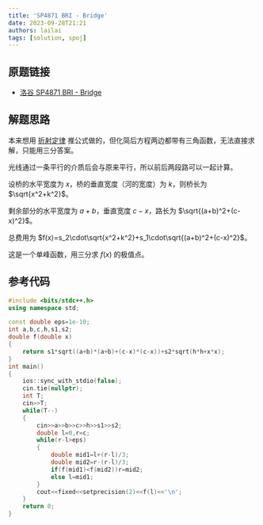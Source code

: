 ```yaml
---
title: 'SP4871 BRI - Bridge'
date: 2023-09-28T21:21
authors: lailai
tags: [solution, spoj]
---
```


## 原题链接

- [洛谷 SP4871 BRI - Bridge](https://www.luogu.com.cn/problem/SP4871)

<!-- truncate -->

## 解题思路

本来想用 [折射定律](https://zh.wikipedia.org/zh-cn/斯涅尔定律) 推公式做的，但化简后方程两边都带有三角函数，无法直接求解，只能用三分答案。

光线通过一条平行的介质后会与原来平行，所以前后两段路可以一起计算。

设桥的水平宽度为 $x$，桥的垂直宽度（河的宽度）为 $k$，则桥长为 $\sqrt{x^2+k^2}$。

剩余部分的水平宽度为 $a+b$，垂直宽度 $c-x$，路长为 $\sqrt{(a+b)^2+(c-x)^2}$。

总费用为 $f(x)=s_2\cdot\sqrt{x^2+k^2}+s_1\cdot\sqrt{(a+b)^2+(c-x)^2}$。

这是一个单峰函数，用三分求 $f(x)$ 的极值点。

## 参考代码

```cpp
#include <bits/stdc++.h>
using namespace std;

const double eps=1e-10;
int a,b,c,h,s1,s2;
double f(double x)
{
	return s1*sqrt((a+b)*(a+b)+(c-x)*(c-x))+s2*sqrt(h*h+x*x);
}
int main()
{
	ios::sync_with_stdio(false);
	cin.tie(nullptr);
	int T;
	cin>>T;
	while(T--)
	{
		cin>>a>>b>>c>>h>>s1>>s2;
		double l=0,r=c;
		while(r-l>eps)
		{
			double mid1=l+(r-l)/3;
			double mid2=r-(r-l)/3;
			if(f(mid1)<f(mid2))r=mid2;
			else l=mid1;
		}
		cout<<fixed<<setprecision(2)<<f(l)<<'\n';
	}
	return 0;
}
```
